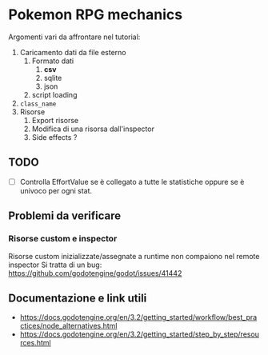 # Pokemon RPG mechanics

Argomenti vari da affrontare nel tutorial:

1. Caricamento dati da file esterno
   1. Formato dati
      1. **csv**
      2. sqlite
      3. json
   2. script loading
2. `class_name`
3. Risorse
   1. Export risorse
   2. Modifica di una risorsa dall'inspector
   3. Side effects ?

## TODO

- [ ] Controlla EffortValue se è collegato a tutte le statistiche oppure se è univoco
per ogni stat.

## Problemi da verificare

### Risorse custom e inspector

Risorse custom inizializzate/assegnate a runtime non compaiono nel remote inspector
Si tratta di un bug: https://github.com/godotengine/godot/issues/41442

## Documentazione e link utili

- https://docs.godotengine.org/en/3.2/getting_started/workflow/best_practices/node_alternatives.html
- https://docs.godotengine.org/en/3.2/getting_started/step_by_step/resources.html